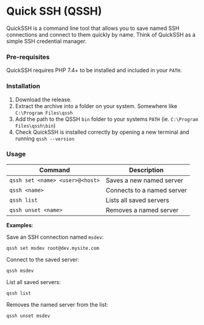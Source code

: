 # Quick SSH (QSSH)

QuickSSH is a command line tool that allows you to save named SSH connections and
connect to them quickly by name. Think of QuickSSH as a simple SSH credential manager.

### Pre-requisites

QuickSSH requires PHP 7.4+ to be installed and included in your `PATH`.

### Installation

1. Download the release.
2. Extract the archive into a folder on your system. Somewhere like `C:\Program Files\qssh`
3. Add the path to the QSSH `bin` folder to your systems `PATH` (ie. `C:\Program Files\qssh\bin`)
4. Check QuickSSH is installed correctly by opening a new terminal and running `qssh --version`

### Usage

| Command                         | Description                 |
|---------------------------------|-----------------------------|
| `qssh set <name> <user>@<host>` | Saves a new named server    |
| `qssh <name>`                   | Connects to a named server  |
| `qssh list`                     | Lists all saved servers     |
| `qssh unset <name>`             | Removes a named server      |

**Examples**:

Save an SSH connection named `msdev`:
```
qssh set msdev root@dev.mysite.com
```

Connect to the saved server:
```
qssh msdev
```

List all saved servers:
```
qssh list
```

Removes the named server from the list:
```
qssh unset msdev
```